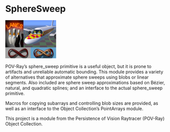 # SphereSweep

![Thumbnail](spheresweep_thumbnail.jpg)

POV-Ray’s sphere_sweep primitive is a useful object, but it is prone to artifacts and unreliable automatic bounding. This module provides a variety of alternatives that approximate sphere sweeps using blobs or linear segments. Also included are sphere sweep approximations based on Bézier, natural, and quadratic splines; and an interface to the actual sphere_sweep primitive.

Macros for copying subarrays and controlling blob sizes are provided, as well as an interface to the Object Collection’s PointArrays module.

This project is a module from the Persistence of Vision Raytracer (POV-Ray) Object Collection.
